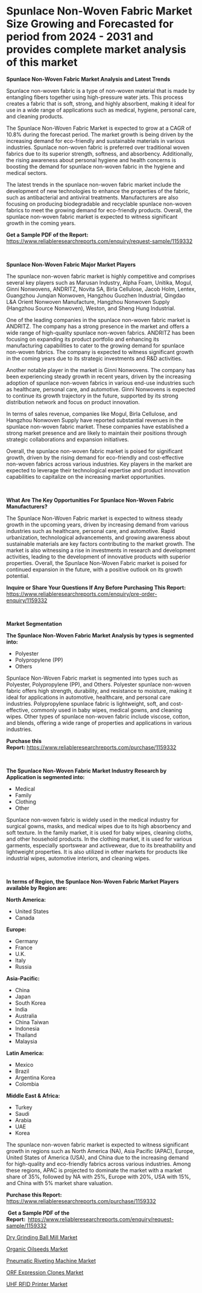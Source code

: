 <p><h1>Spunlace Non-Woven Fabric Market Size Growing and Forecasted for period from 2024 - 2031 and provides complete market analysis of this market</h1></p><p><strong>Spunlace Non-Woven Fabric Market Analysis and Latest Trends</strong></p>
<p><p>Spunlace non-woven fabric is a type of non-woven material that is made by entangling fibers together using high-pressure water jets. This process creates a fabric that is soft, strong, and highly absorbent, making it ideal for use in a wide range of applications such as medical, hygiene, personal care, and cleaning products.</p><p>The Spunlace Non-Woven Fabric Market is expected to grow at a CAGR of 10.8% during the forecast period. The market growth is being driven by the increasing demand for eco-friendly and sustainable materials in various industries. Spunlace non-woven fabric is preferred over traditional woven fabrics due to its superior strength, softness, and absorbency. Additionally, the rising awareness about personal hygiene and health concerns is boosting the demand for spunlace non-woven fabric in the hygiene and medical sectors.</p><p>The latest trends in the spunlace non-woven fabric market include the development of new technologies to enhance the properties of the fabric, such as antibacterial and antiviral treatments. Manufacturers are also focusing on producing biodegradable and recyclable spunlace non-woven fabrics to meet the growing demand for eco-friendly products. Overall, the spunlace non-woven fabric market is expected to witness significant growth in the coming years.</p></p>
<p><strong>Get a Sample PDF of the Report:&nbsp;</strong> <a href="https://www.reliableresearchreports.com/enquiry/request-sample/1159332">https://www.reliableresearchreports.com/enquiry/request-sample/1159332</a></p>
<p>&nbsp;</p>
<p><strong>Spunlace Non-Woven Fabric Major Market Players</strong></p>
<p><p>The spunlace non-woven fabric market is highly competitive and comprises several key players such as Marusan Industry, Alpha Foam, Unitika, Mogul, Ginni Nonwovens, ANDRITZ, Novita SA, Birla Cellulose, Jacob Holm, Lentex, Guangzhou Junqian Nonwoven, Hangzhou Guozhen Industrial, Qingdao L&A Orient Nonwoven Manufacture, Hangzhou Nonwoven Supply (Hangzhou Source Nonwoven), Weston, and Sheng Hung Industrial.</p><p>One of the leading companies in the spunlace non-woven fabric market is ANDRITZ. The company has a strong presence in the market and offers a wide range of high-quality spunlace non-woven fabrics. ANDRITZ has been focusing on expanding its product portfolio and enhancing its manufacturing capabilities to cater to the growing demand for spunlace non-woven fabrics. The company is expected to witness significant growth in the coming years due to its strategic investments and R&D activities.</p><p>Another notable player in the market is Ginni Nonwovens. The company has been experiencing steady growth in recent years, driven by the increasing adoption of spunlace non-woven fabrics in various end-use industries such as healthcare, personal care, and automotive. Ginni Nonwovens is expected to continue its growth trajectory in the future, supported by its strong distribution network and focus on product innovation.</p><p>In terms of sales revenue, companies like Mogul, Birla Cellulose, and Hangzhou Nonwoven Supply have reported substantial revenues in the spunlace non-woven fabric market. These companies have established a strong market presence and are likely to maintain their positions through strategic collaborations and expansion initiatives.</p><p>Overall, the spunlace non-woven fabric market is poised for significant growth, driven by the rising demand for eco-friendly and cost-effective non-woven fabrics across various industries. Key players in the market are expected to leverage their technological expertise and product innovation capabilities to capitalize on the increasing market opportunities.</p></p>
<p>&nbsp;</p>
<p><strong>What Are The Key Opportunities For Spunlace Non-Woven Fabric Manufacturers?</strong></p>
<p><p>The Spunlace Non-Woven Fabric market is expected to witness steady growth in the upcoming years, driven by increasing demand from various industries such as healthcare, personal care, and automotive. Rapid urbanization, technological advancements, and growing awareness about sustainable materials are key factors contributing to the market growth. The market is also witnessing a rise in investments in research and development activities, leading to the development of innovative products with superior properties. Overall, the Spunlace Non-Woven Fabric market is poised for continued expansion in the future, with a positive outlook on its growth potential.</p></p>
<p><strong>Inquire or Share Your Questions If Any Before Purchasing This Report:</strong> <a href="https://www.reliableresearchreports.com/enquiry/pre-order-enquiry/1159332">https://www.reliableresearchreports.com/enquiry/pre-order-enquiry/1159332</a></p>
<p>&nbsp;</p>
<p><strong>Market Segmentation</strong></p>
<p><strong>The Spunlace Non-Woven Fabric Market Analysis by types is segmented into:</strong></p>
<p><ul><li>Polyester</li><li>Polypropylene (PP)</li><li>Others</li></ul></p>
<p><p>Spunlace Non-Woven Fabric market is segmented into types such as Polyester, Polypropylene (PP), and Others. Polyester spunlace non-woven fabric offers high strength, durability, and resistance to moisture, making it ideal for applications in automotive, healthcare, and personal care industries. Polypropylene spunlace fabric is lightweight, soft, and cost-effective, commonly used in baby wipes, medical gowns, and cleaning wipes. Other types of spunlace non-woven fabric include viscose, cotton, and blends, offering a wide range of properties and applications in various industries.</p></p>
<p><strong>Purchase this Report:&nbsp;</strong><a href="https://www.reliableresearchreports.com/purchase/1159332">https://www.reliableresearchreports.com/purchase/1159332</a></p>
<p>&nbsp;</p>
<p><strong>The Spunlace Non-Woven Fabric Market Industry Research by Application is segmented into:</strong></p>
<p><ul><li>Medical</li><li>Family</li><li>Clothing</li><li>Other</li></ul></p>
<p><p>Spunlace non-woven fabric is widely used in the medical industry for surgical gowns, masks, and medical wipes due to its high absorbency and soft texture. In the family market, it is used for baby wipes, cleaning cloths, and other household products. In the clothing market, it is used for various garments, especially sportswear and activewear, due to its breathability and lightweight properties. It is also utilized in other markets for products like industrial wipes, automotive interiors, and cleaning wipes.</p></p>
<p>&nbsp;</p>
<p><strong>In terms of Region, the Spunlace Non-Woven Fabric Market Players available by Region are:</strong></p>
<p>
    <p> <strong> North America: </strong>
        <ul>
            <li>United States</li>
            <li>Canada</li>
        </ul>
        </p> 
    <p> <strong> Europe: </strong>
        <ul>
            <li>Germany</li>
            <li>France</li>
            <li>U.K.</li>
            <li>Italy</li>
            <li>Russia</li>
        </ul>
        </p> 
    <p> <strong> Asia-Pacific: </strong>
        <ul>
            <li>China</li>
            <li>Japan</li>
            <li>South Korea</li>
            <li>India</li>
            <li>Australia</li>
            <li>China Taiwan</li>
            <li>Indonesia</li>
            <li>Thailand</li>
            <li>Malaysia</li>
        </ul>
        </p> 
    <p> <strong> Latin America: </strong>
        <ul>
            <li>Mexico</li>
            <li>Brazil</li>
            <li>Argentina Korea</li>
            <li>Colombia</li>
        </ul>
        </p> 
    <p> <strong> Middle East & Africa: </strong>
        <ul>
            <li>Turkey</li>
            <li>Saudi</li>
            <li>Arabia</li>
            <li>UAE</li>
            <li>Korea</li>
        </ul>
    </p>
    </p>
<p><p>The spunlace non-woven fabric market is expected to witness significant growth in regions such as North America (NA), Asia Pacific (APAC), Europe, United States of America (USA), and China due to the increasing demand for high-quality and eco-friendly fabrics across various industries. Among these regions, APAC is projected to dominate the market with a market share of 35%, followed by NA with 25%, Europe with 20%, USA with 15%, and China with 5% market share valuation.</p></p>
<p><strong>Purchase this Report: </strong><a href="https://www.reliableresearchreports.com/purchase/1159332">https://www.reliableresearchreports.com/purchase/1159332</a></p>
<p>&nbsp;<strong>Get a Sample PDF of the Report:&nbsp;&nbsp;</strong><a href="https://www.reliableresearchreports.com/enquiry/request-sample/1159332">https://www.reliableresearchreports.com/enquiry/request-sample/1159332</a></p>
<p><strong></strong></p>
<p><p><a href="https://medium.com/@sarademiri71/dry-grinding-ball-mill-market-insight-market-trends-growth-forecasted-from-2024-to-2031-7b7e934f5043">Dry Grinding Ball Mill Market</a></p><p><a href="https://github.com/maliyahmorrow6654/Market-Research-Report-List-3/blob/main/organic-oilseeds-market.md">Organic Oilseeds Market</a></p><p><a href="https://medium.com/@rosejohnson762014/pneumatic-riveting-machine-market-share-evolution-and-market-growth-trends-2024-2031-fb60cebc82c1">Pneumatic Riveting Machine Market</a></p><p><a href="https://github.com/antony131rp/Market-Research-Report-List-1/blob/main/orf-expression-clones-market.md">ORF Expression Clones Market</a></p><p><a href="https://medium.com/@rosejohnson762014/uhf-rfid-printer-market-exploring-market-share-market-trends-and-future-growth-5098680f5657">UHF RFID Printer Market</a></p></p>